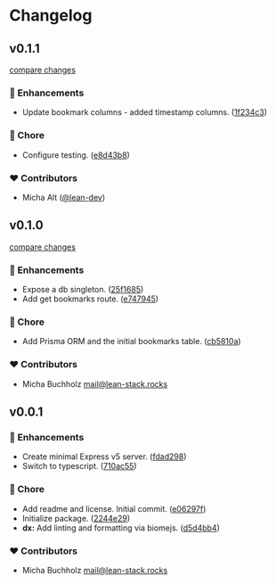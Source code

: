 # Changelog


## v0.1.1

[compare changes](https://github.com/lean-stack/local-server/compare/v0.1.0...v0.1.1)

### 🚀 Enhancements

- Update bookmark columns - added timestamp columns. ([1f234c3](https://github.com/lean-stack/local-server/commit/1f234c3))

### 🏡 Chore

- Configure testing. ([e8d43b8](https://github.com/lean-stack/local-server/commit/e8d43b8))

### ❤️ Contributors

- Micha Alt ([@lean-dev](http://github.com/lean-dev))

## v0.1.0

[compare changes](https://github.com/lean-stack/local-server/compare/v0.0.1...v0.1.0)

### 🚀 Enhancements

- Expose a db singleton. ([25f1685](https://github.com/lean-stack/local-server/commit/25f1685))
- Add get bookmarks route. ([e747945](https://github.com/lean-stack/local-server/commit/e747945))

### 🏡 Chore

- Add Prisma ORM and the initial bookmarks table. ([cb5810a](https://github.com/lean-stack/local-server/commit/cb5810a))

### ❤️ Contributors

- Micha Buchholz <mail@lean-stack.rocks>

## v0.0.1


### 🚀 Enhancements

- Create minimal Express v5 server. ([fdad298](https://github.com/lean-stack/local-server/commit/fdad298))
- Switch to typescript. ([710ac55](https://github.com/lean-stack/local-server/commit/710ac55))

### 🏡 Chore

- Add readme and license. Initial commit. ([e06297f](https://github.com/lean-stack/local-server/commit/e06297f))
- Initialize package. ([2244e29](https://github.com/lean-stack/local-server/commit/2244e29))
- **dx:** Add linting and formatting via biomejs. ([d5d4bb4](https://github.com/lean-stack/local-server/commit/d5d4bb4))

### ❤️ Contributors

- Micha Buchholz <mail@lean-stack.rocks>

